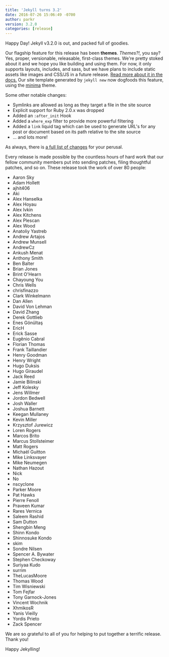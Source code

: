 ```yaml
---
title: 'Jekyll turns 3.2'
date: 2016-07-26 15:06:49 -0700
author: parkr
version: 3.2.0
categories: [release]
---
```


Happy Day! Jekyll v3.2.0 is out, and packed full of goodies.

Our flagship feature for this release has been **themes**. _Themes?!_, you
say? Yes, proper, versionable, releasable, first-class themes. We're pretty
stoked about it and we hope you like building and using them. For now, it
only supports layouts, includes, and sass, but we have plans to include
static assets like images and CSS/JS in a future release. [Read more about
it in the docs.](/docs/themes/) Our site template generated by `jekyll new`
now dogfoods this feature, using the [minima](https://github.com/jekyll/minima) theme.

Some other notable changes:

- Symlinks are allowed as long as they target a file in the site source
- Explicit support for Ruby 2.0.x was dropped
- Added an `:after_init` Hook
- Added a `where_exp` filter to provide more powerful filtering
- Added a `link` liquid tag which can be used to generate URL's for any
post or document based on its path relative to the site source
- ... and lots more!

As always, there is [a full list of changes](/docs/history/#v3-2-0) for
your perusal.

Every release is made possible by the countless hours of hard work that our
fellow community members put into sending patches, filing thoughtful
patches, and so on. These release took the work of over 80 people:

- Aaron Sky
- Adam Hollett
- ajhit406
- Aki
- Alex Hanselka
- Alex Hoyau
- Alex Ivkin
- Alex Kitchens
- Alex Plescan
- Alex Wood
- Anatoliy Yastreb
- Andrew Artajos
- Andrew Munsell
- AndrewCz
- Ankush Menat
- Anthony Smith
- Ben Balter
- Brian Jones
- Brint O'Hearn
- Chayoung You
- Chris Wells
- chrisfinazzo
- Clark Winkelmann
- Dan Allen
- David Von Lehman
- David Zhang
- Derek Gottlieb
- Enes Gönültaş
- EricH
- Erick Sasse
- Eugênio Cabral
- Florian Thomas
- Frank Taillandier
- Henry Goodman
- Henry Wright
- Hugo Duksis
- Hugo Giraudel
- Jack Reed
- Jamie Bilinski
- Jeff Kolesky
- Jens Willmer
- Jordon Bedwell
- Josh Waller
- Joshua Barnett
- Keegan Mullaney
- Kevin Miller
- Krzysztof Jurewicz
- Loren Rogers
- Marcos Brito
- Marcus Stollsteimer
- Matt Rogers
- Michaël Guitton
- Mike Linksvayer
- Mike Neumegen
- Nathan Hazout
- Nick
- No
- nscyclone
- Parker Moore
- Pat Hawks
- Pierre Fenoll
- Praveen Kumar
- Rares Vernica
- Saleem Rashid
- Sam Dutton
- Shengbin Meng
- Shinn Kondo
- Shinnosuke Kondo
- skim
- Sondre Nilsen
- Spencer A. Bywater
- Stephen Checkoway
- Suriyaa Kudo
- surrim
- TheLucasMoore
- Thomas Wood
- Tim Wisniewski
- Tom Fejfar
- Tony Garnock-Jones
- Vincent Wochnik
- XhmikosR
- Yanis Vieilly
- Yordis Prieto
- Zack Spencer

We are so grateful to all of you for helping to put together a terrific
release. Thank you!

Happy Jekylling!
